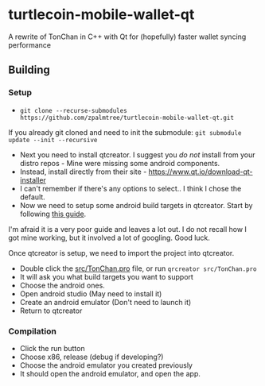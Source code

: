 # turtlecoin-mobile-wallet-qt
A rewrite of TonChan in C++ with Qt for (hopefully) faster wallet syncing performance

## Building

### Setup

* `git clone --recurse-submodules https://github.com/zpalmtree/turtlecoin-mobile-wallet-qt.git`

If you already git cloned and need to init the submodule: `git submodule update --init --recursive`

* Next you need to install qtcreator. I suggest you *do not* install from your distro repos - Mine were missing some android components.
* Instead, install directly from their site - https://www.qt.io/download-qt-installer
* I can't remember if there's any options to select.. I think I chose the default.
* Now we need to setup some android build targets in qtcreator.
Start by following [this guide](https://doc.qt.io/qt-5/android-getting-started.html).

I'm afraid it is a very poor guide and leaves a lot out. I do not recall how I got mine working, but it involved a lot of googling. Good luck.

Once qtcreator is setup, we need to import the project into qtcreator.

* Double click the [src/TonChan.pro](src/TonChan.pro) file, or run `qrcreator src/TonChan.pro`
* It will ask you what build targets you want to support
* Choose the android ones.
* Open android studio (May need to install it)
* Create an android emulator (Don't need to launch it)
* Return to qtcreator

### Compilation

* Click the run button
* Choose x86, release (debug if developing?)
* Choose the android emulator you created previously
* It should open the android emulator, and open the app.
